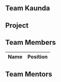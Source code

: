 ## Team Kaunda


## Project 



## Team Members
| Name | Position | 
| ---- | ---- |

 

## Team Mentors
 
